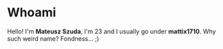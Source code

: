 # Whoami

Hello! I'm **Mateusz Szuda**, I'm 23 and I usually go under **mattix1710**. Why such weird name? Fondness... ;)

